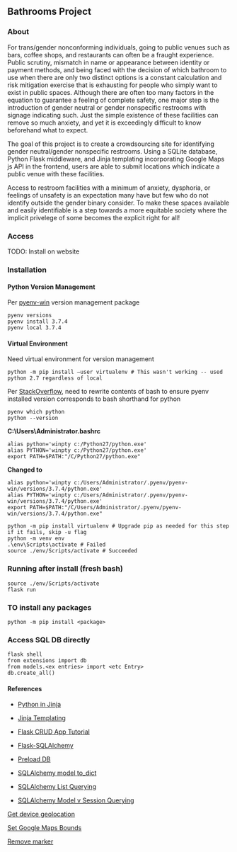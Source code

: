 ## Bathrooms Project

### About

For trans/gender nonconforming individuals, going to public venues such as bars, coffee shops, and restaurants can often be a fraught experience. Public scrutiny, mismatch in name or appearance between identity or payment methods, and being faced with the decision of which bathroom to use when there are only two distinct options is a constant calculation and risk mitigation exercise that is exhausting for people who simply want to exist in public spaces. Although there are often too many factors in the equation to guarantee a feeling of complete safety, one major step is the introduction of gender neutral or gender nonspecific restrooms with signage indicating such. Just the simple existence of these facilities can remove so much anxiety, and yet it is exceedingly difficult to know beforehand what to expect.

The goal of this project is to create a crowdsourcing site for identifying gender neutral/gender nonspecific restrooms. Using a SQLite database, Python Flask middleware, and Jinja templating incorporating Google Maps js API in the frontend, users are able to submit locations which indicate a public venue with these facilities.

Access to restroom facilities with a minimum of anxiety, dysphoria, or feelings of unsafety is an expectation many have but few who do not identify outside the gender binary consider. To make these spaces available and easily identifiable is a step towards a more equitable society where the implicit privelege of some becomes the explicit right for all!

### Access

TODO: Install on website

### Installation

#### Python Version Management

Per [pyenv-win](https://pypi.org/project/pyenv-win/) version management package

```
pyenv versions
pyenv install 3.7.4
pyenv local 3.7.4
```

#### Virtual Environment

Need virtual environment for version management

```
python -m pip install –user virtualenv # This wasn't working -- used python 2.7 regardless of local
```

Per [StackOverflow](https://stackoverflow.com/a/64139341), need to rewrite contents of bash to ensure pyenv installed version corresponds to bash shorthand for python

```
pyenv which python
python --version
```


__C:\Users\Administrator\.bashrc__
```
alias python='winpty c:/Python27/python.exe'
alias PYTHON='winpty c:/Python27/python.exe'
export PATH=$PATH:"/C/Python27/python.exe"
```
__Changed to__
```
alias python='winpty c:/Users/Administrator/.pyenv/pyenv-win/versions/3.7.4/python.exe'
alias PYTHON='winpty c:/Users/Administrator/.pyenv/pyenv-win/versions/3.7.4/python.exe'
export PATH=$PATH:"/C/Users/Administrator/.pyenv/pyenv-win/versions/3.7.4/python.exe"
```

```
python -m pip install virtualenv # Upgrade pip as needed for this step if it fails, skip -u flag
python -m venv env
.\env\Scripts\activate # Failed 
source ./env/Scripts/activate # Succeeded
```

### Running after install (fresh bash)

```
source ./env/Scripts/activate
flask run
```

### TO install any packages

```
python -m pip install <package>
```

### Access SQL DB directly

```
flask shell
from extensions import db
from models.<ex entries> import <etc Entry>
db.create_all()
```

#### References

* [Python in Jinja](https://stackoverflow.com/questions/6036082/call-a-python-function-from-jinja2)

* [Jinja Templating](https://jinja.palletsprojects.com/en/3.0.x/tricks/#highlighting-active-menu-items)

* [Flask CRUD App Tutorial](https://www.digitalocean.com/community/tutorials/how-to-make-a-web-application-using-flask-in-python-3#step-6-displaying-a-single-post)

* [Flask-SQLAlchemy](https://flask-sqlalchemy.palletsprojects.com/en/3.1.x/)

* [Preload DB](https://stackoverflow.com/a/63291666)

* [SQLAlchemy model to_dict](https://www.slingacademy.com/article/sqlalchemy-convert-query-results-into-dictionary/#Basic_Conversion_to_Dictionary)

* [SQLAlchemy List Querying](https://stackoverflow.com/a/48467116)

* [SQLAlchemy Model v Session Querying](https://stackoverflow.com/questions/12350807/whats-the-difference-between-model-query-and-session-querymodel-in-sqlalchemy)

[Get device geolocation](https://developers.google.com/maps/documentation/javascript/examples/map-geolocation)

[Set Google Maps Bounds](https://stackoverflow.com/a/19304625)

[Remove marker](https://stackoverflow.com/a/74492809)